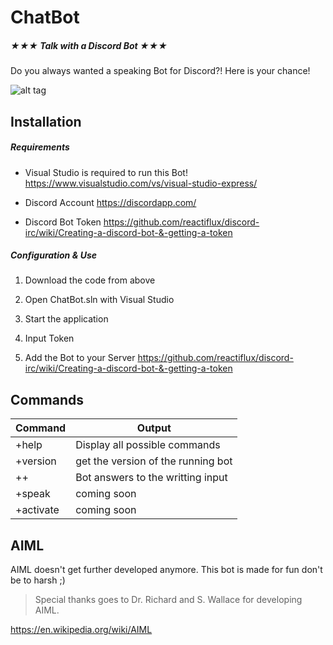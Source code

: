 # ChatBot

##### ★★★ Talk with a Discord Bot ★★★
Do you always wanted a speaking Bot for Discord?! Here is your chance!

![alt tag](https://cloud.githubusercontent.com/assets/25526512/22892820/1f512ed6-f214-11e6-984a-3544a5cf30b9.PNG)

## Installation

##### Requirements
- Visual Studio is required to run this Bot! 
https://www.visualstudio.com/vs/visual-studio-express/

- Discord Account
 https://discordapp.com/
 
- Discord Bot Token
 https://github.com/reactiflux/discord-irc/wiki/Creating-a-discord-bot-&-getting-a-token

##### Configuration & Use
1. Download  the code from above

2. Open ChatBot.sln with Visual Studio

5. Start the application

6. Input Token

6. Add the Bot to your Server
 https://github.com/reactiflux/discord-irc/wiki/Creating-a-discord-bot-&-getting-a-token

## Commands
| Command | Output |
| ------ | ------ |
| +help | Display all possible commands |
| +version | get the version of the running bot |
| ++ <text> | Bot answers to the writting input |
| +speak <bool> | coming soon |
| +activate <bool> | coming soon |

## AIML
AIML doesn't get further developed anymore. This bot is made for fun don't be to harsh ;)

> Special thanks goes to Dr. Richard and S. Wallace for developing AIML.

https://en.wikipedia.org/wiki/AIML

